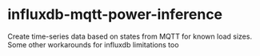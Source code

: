 # influxdb-mqtt-power-inference
Create time-series data based on states from MQTT for known load sizes.  Some other workarounds for influxdb limitations too
